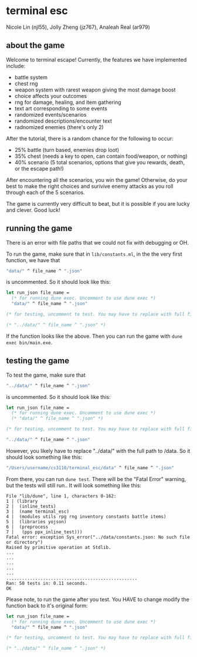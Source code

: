 # terminal esc

Nicole Lin (njl55), Jolly Zheng (jz767), Analeah Real (ar979)

## about the game

Welcome to terminal escape! Currently, the features we have implemented include:

- battle system
- chest rng
- weapon system with rarest weapon giving the most damage boost
- choice affects your outcomes
- rng for damage, healing, and item gathering
- text art corresponding to some events
- randomized events/scenarios
- randomized descriptions/encounter text
- radnomized enemies (there's only 2)

After the tutorial, there is a random chance for the following to occur:

- 25% battle (turn based, enemies drop loot)
- 35% chest (needs a key to open, can contain food/weapon, or nothing)
- 40% scenario (5 total scenarios, options that give you rewards, death, or the escape path!)

After encountering all the scenarios, you win the game! Otherwise, do your best to make the right choices and surivive enemy attacks as you roll through each of the 5 scenarios.

The game is currently very difficult to beat, but it is possible if you are lucky and clever. Good luck!

## running the game

There is an error with file paths that we could not fix with debugging or OH.

To run the game, make sure that in ``lib/constants.ml``, in the the very first function, we have that

```ocaml
"data/" ^ file_name ^ ".json"
```

is uncommented. So it should look like this:

```ocaml
let run_json file_name =
  (* for running dune exec. Uncomment to use dune exec *)
  "data/" ^ file_name ^ ".json"

(* for testing, uncomment to test. You may have to replace with full file path to data/ first *)

(* "../data/" ^ file_name ^ ".json" *)

```

If the function looks like the above. Then you can run the game with ``dune exec bin/main.exe``.

## testing the game

To test the game, make sure that

```ocaml
"../data/" ^ file_name ^ ".json"
```

is uncommented. So it should look like this:

```ocaml
let run_json file_name =
  (* for running dune exec. Uncomment to use dune exec *)
  (* "data/" ^ file_name ^ ".json" *)

(* for testing, uncomment to test. You may have to replace with full file path to data/ first *)

"../data/" ^ file_name ^ ".json"
```

However, you likely have to replace "../data/" with the full path to /data. So it should look something like this:

```ocaml
"/Users/username/cs3110/terminal_esc/data" ^ file_name ^ ".json"
```

From there, you can run ``dune test``. There will be the "Fatal Error" warning, but the tests will still run.. It will look something like this:

```
File "lib/dune", line 1, characters 0-162:
1 | (library
2 |  (inline_tests)
3 |  (name terminal_esc)
4 |  (modules utils rpg rng inventory constants battle items)
5 |  (libraries yojson)
6 |  (preprocess
7 |   (pps ppx_inline_test)))
Fatal error: exception Sys_error("../data/constants.json: No such file or directory")
Raised by primitive operation at Stdlib.
...
...
...
...
...
..................................................
Ran: 50 tests in: 0.11 seconds.
OK
```

Please note, to run the game after you test. You HAVE to change modify the function back to it's original form:

```ocaml
let run_json file_name =
  (* for running dune exec. Uncomment to use dune exec *)
  "data/" ^ file_name ^ ".json"

(* for testing, uncomment to test. You may have to replace with full file path to data/ first *)

(* "../data/" ^ file_name ^ ".json" *)
```
